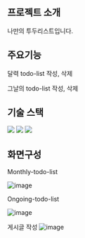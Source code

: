 ## 프로젝트 소개
나만의 투두리스트입니다.



## 주요기능
달력 todo-list 작성, 삭제   

그날의 todo-list 작성, 삭제



## 기술 스택 
<img src="https://img.shields.io/badge/React-61DAFB?style=for-the-badge&logo=React&logoColor=black"> <img src="https://img.shields.io/badge/Css-1572B6?style=for-the-badge&logo=Css&logoColor=white"> <img src="https://img.shields.io/badge/Redux-764ABC?style=for-the-badge&logo=Redux&logoColor=purple">


## 화면구성

Monthly-todo-list

![image](https://github.com/goatisgoat/to-do-list/assets/129598273/7a66fc1f-3374-452d-ae00-b9044b2e2665)

Ongoing-todo-list

![image](https://github.com/goatisgoat/to-do-list/assets/129598273/7aca0ff5-cf66-4ea6-bd91-b264cd25eba5)

게시글 작성
![image](https://github.com/goatisgoat/to-do-list/assets/129598273/b0741619-6af3-4c6f-806a-aec9cc5ae269)


